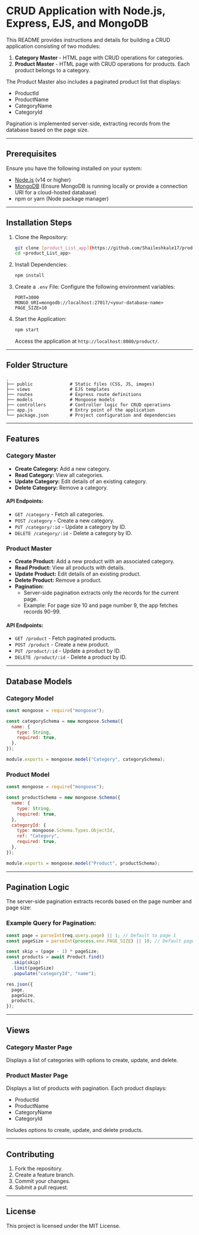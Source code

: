 # CRUD Application with Node.js, Express, EJS, and MongoDB

This README provides instructions and details for building a CRUD application consisting of two modules:

1. **Category Master** - HTML page with CRUD operations for categories.
2. **Product Master** - HTML page with CRUD operations for products. Each product belongs to a category.

The Product Master also includes a paginated product list that displays:

- ProductId
- ProductName
- CategoryName
- CategoryId

Pagination is implemented server-side, extracting records from the database based on the page size.

---

## Prerequisites

Ensure you have the following installed on your system:

- [Node.js](https://nodejs.org/) (v14 or higher)
- [MongoDB](https://www.mongodb.com/) (Ensure MongoDB is running locally or provide a connection URI for a cloud-hosted database)
- npm or yarn (Node package manager)

---

## Installation Steps

1. Clone the Repository:

   ```bash
   git clone [product_List_app](https://github.com/Shaileshkale17/product_List_app.git)
   cd <product_List_app>
   ```

2. Install Dependencies:

   ```bash
   npm install
   ```

3. Create a `.env` File:
   Configure the following environment variables:

   ```env
   PORT=3000
   MONGO_URI=mongodb://localhost:27017/<your-database-name>
   PAGE_SIZE=10
   ```

4. Start the Application:
   ```bash
   npm start
   ```
   Access the application at `http://localhost:8080/product/`.

---

## Folder Structure

```
.
├── public              # Static files (CSS, JS, images)
├── views               # EJS templates
├── routes              # Express route definitions
├── models              # Mongoose models
├── controllers         # Controller logic for CRUD operations
├── app.js              # Entry point of the application
└── package.json        # Project configuration and dependencies
```

---

## Features

### Category Master

- **Create Category:** Add a new category.
- **Read Category:** View all categories.
- **Update Category:** Edit details of an existing category.
- **Delete Category:** Remove a category.

#### API Endpoints:

- `GET /category` - Fetch all categories.
- `POST /category` - Create a new category.
- `PUT /category/:id` - Update a category by ID.
- `DELETE /category/:id` - Delete a category by ID.

### Product Master

- **Create Product:** Add a new product with an associated category.
- **Read Product:** View all products with details.
- **Update Product:** Edit details of an existing product.
- **Delete Product:** Remove a product.
- **Pagination:**
  - Server-side pagination extracts only the records for the current page.
  - Example: For page size 10 and page number 9, the app fetches records 90-99.

#### API Endpoints:

- `GET /product` - Fetch paginated products.
- `POST /product` - Create a new product.
- `PUT /product/:id` - Update a product by ID.
- `DELETE /product/:id` - Delete a product by ID.

---

## Database Models

### Category Model

```javascript
const mongoose = require("mongoose");

const categorySchema = new mongoose.Schema({
  name: {
    type: String,
    required: true,
  },
});

module.exports = mongoose.model("Category", categorySchema);
```

### Product Model

```javascript
const mongoose = require("mongoose");

const productSchema = new mongoose.Schema({
  name: {
    type: String,
    required: true,
  },
  categoryId: {
    type: mongoose.Schema.Types.ObjectId,
    ref: "Category",
    required: true,
  },
});

module.exports = mongoose.model("Product", productSchema);
```

---

## Pagination Logic

The server-side pagination extracts records based on the page number and page size:

### Example Query for Pagination:

```javascript
const page = parseInt(req.query.page) || 1; // Default to page 1
const pageSize = parseInt(process.env.PAGE_SIZE) || 10; // Default page size

const skip = (page - 1) * pageSize;
const products = await Product.find()
  .skip(skip)
  .limit(pageSize)
  .populate("categoryId", "name");

res.json({
  page,
  pageSize,
  products,
});
```

---

## Views

### Category Master Page

Displays a list of categories with options to create, update, and delete.

### Product Master Page

Displays a list of products with pagination. Each product displays:

- ProductId
- ProductName
- CategoryName
- CategoryId

Includes options to create, update, and delete products.

---

## Contributing

1. Fork the repository.
2. Create a feature branch.
3. Commit your changes.
4. Submit a pull request.

---

## License

This project is licensed under the MIT License.

